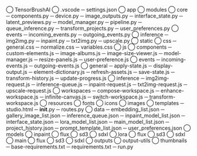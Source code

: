 ◯ TensorBrushAI
    ◯ .vscode
        ─ settings.json
    ◯ app
        ◯ modules
            ◯ core
                ─ components.py
                ─ device.py
                ─ image_outputs.py
                ─ interface_state.py
                ─ latent_previews.py
                ─ model_manager.py
                ─ pipeline.py
                ─ queue_inference.py
                ─ transform_projects.py
                ─ user_preferences.py
            ◯ events
                ─ incoming_events.py
                ─ outgoing_events.py
            ◯ inference
                ─ img2img.py
                ─ inpaint.py
                ─ txt2img.py
                ─ upscale.py
        ◯ static
            ◯ css
                ─ general.css
                ─ normalize.css
                ─ variables.css
            ◯ js
                ◯ components
                    ─ custom-elements.js
                    ─ image-albums.js
                    ─ image-size-viewer.js
                    ─ model-manager.js
                    ─ resize-panels.js
                    ─ user-preference.js
                ◯ events
                    ─ incoming-events.js
                    ─ outgoing-events.js
                ◯ general
                    ─ apply-state.js
                    ─ display-output.js
                    ─ element-dictionary.js
                    ─ refresh-assets.js
                    ─ save-state.js
                    ─ transform-history.js
                    ─ update-progress.js
                ◯ inference
                    ─ img2img-request.js
                    ─ inference-queue.js
                    ─ inpaint-request.js
                    ─ txt2img-request.js
                    ─ upscale-request.js
                ◯ workspaces
                    ─ compose-workspace.js
                    ─ enhance-workspace.js
                    ─ infinite-canvas.js
                    ─ switch-workspace.js
                    ─ transform-workspace.js
            ◯ resources
                ◯ fonts
                ◯ icons
                ◯ images
        ◯ templates
            ─ studio.html
        ─ __init__.py
        ─ routes.py
    ◯ data
        ─ embedding_list.json
        ─ gallery_image_list.json
        ─ inference_queue.json
        ─ inpaint_model_list.json
        ─ interface_state.json
        ─ lora_model_list.json
        ─ main_model_list.json
        ─ project_history.json
        ─ prompt_template_list.json
        ─ user_preferences.json
    ◯ models
        ◯ inpaint
            ◯ flux
            ◯ sd3
            ◯ sdxl
        ◯ lora
            ◯ flux
            ◯ sd3
            ◯ sdxl
        ◯ main
            ◯ flux
            ◯ sd3
            ◯ sdxl
    ◯ outputs
        ◯ output-utils
            ◯ thumbnails
    ─ base-requirements.txt
    ─ requirements.txt
    ─ run.py